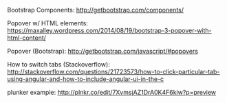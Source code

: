Bootstrap Components: http://getbootstrap.com/components/

Popover w/ HTML elements: https://maxalley.wordpress.com/2014/08/19/bootstrap-3-popover-with-html-content/

Popover (Bootstrap): http://getbootstrap.com/javascript/#popovers

How to switch tabs (Stackoverflow): http://stackoverflow.com/questions/21723573/how-to-click-particular-tab-using-angular-and-how-to-include-angular-ui-in-the-c

plunker example: http://plnkr.co/edit/7XvmsjAZ1DrA0K4F6kiw?p=preview


